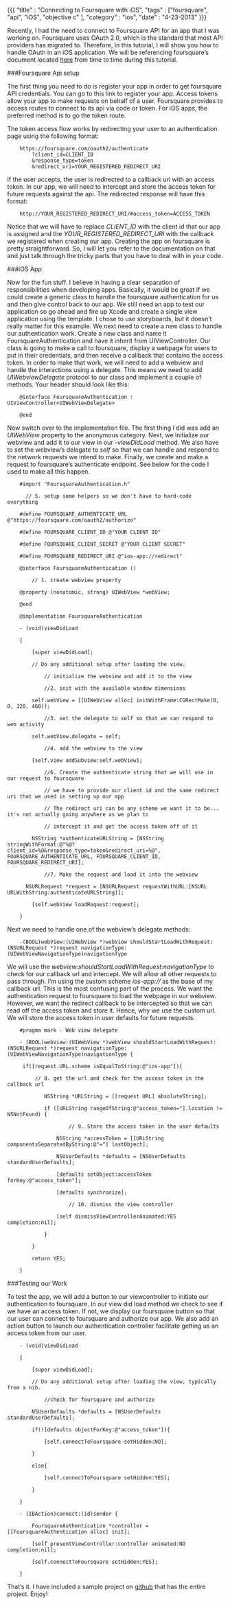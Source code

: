 {{{ "title" : "Connecting to Foursquare with iOS", "tags" : ["foursquare", "api", "iOS", "objective c" ], "category" : "ios", "date" : "4-23-2013" }}}

Recently, I had the need to connect to Foursquare API for an app that I was working on.  Foursquare uses OAuth 2.0, which is the standard that most API providers has migrated to.   Therefore, In this tutorial, I will show you how to handle OAuth in an iOS application.  We will be referencing foursquare’s document located [here](https://developer.foursquare.com/overview/auth) from time to time during this tutorial.

###Foursquare Api setup

The first thing you need to do is register your app in order to get foursquare API credentials.  You can go to this link to register your app.  Access tokens allow your app to make requests on behalf of a user.  Foursquare provides to access routes to connect to its api via code or token.  For iOS apps, the preferred method is to go the token route.

The token access flow works by redirecting your user to an authentication page using the following format:

		https://foursquare.com/oauth2/authenticate
			?client_id=CLIENT_ID
			&response_type=token
			&redirect_uri=YOUR_REGISTERED_REDIRECT_URI

If the user accepts, the user is redirected to a callback url with an access token.  In our app, we will need to intercept and store the access token for future requests against the api.  The redirected response will have this format:

		http://YOUR_REGISTERED_REDIRECT_URI/#access_token=ACCESS_TOKEN

Notice that we will have to replace *CLIENT_ID* with the client id that our app is assigned and the *YOUR_REGISTERED_REDIRECT_URI* with the callback we registered when creating our app.  Creating the app on foursquare is pretty straightforward.  So, I will let you refer to the documentation on that and just talk through the tricky parts that you have to deal with in your code.

###iOS App

Now for the fun stuff.  I believe in having a clear separation of responsibilities when developing apps.  Basically, it would be great if we could create a generic class to handle the foursquare authentication for us and then give control back to our app.  We still need an app to test our application so go ahead and fire up Xcode and create a single view application using the template.  I chose to use storyboards, but it doesn’t really matter for this example.  We next need to create a new class to handle our authentication work.  Create a new class and name it FoursquareAuthentication and have it inherit from UIViewController.  Our class is going to make a call to foursquare, display a webpage for users to put in their credentials, and then receive a callback that contains the access token.  In order to make that work, we will need to add a webview and handle the interactions using a delegate.  This means we need to add *UIWebviewDelegate* protocol to our class and implement a couple of methods.  Your header should look like this:

		@interface FoursquareAuthentication : UIViewController<UIWebViewDelegate>

		@end

Now switch over to the implementation file.  The first thing I did was add an *UIWebView* property to the anonymous category.  Next, we initialize our webview and add it to our view in our *-viewDidLoad* method.  We also have to set the webview’s delegate to *self* so that we can handle and respond to the network requests we intend to make. Finally, we create and make a request to foursquare’s authenticate endpoint.  See below for the code I used to make all this happen.

		#import "FoursquareAuthentication.h"

		  // 5. setup some helpers so we don't have to hard-code everything

		#define FOURSQUARE_AUTHENTICATE_URL @"https://foursquare.com/oauth2/authorize"

		#define FOURSQUARE_CLIENT_ID @"YOUR CLIENT ID"

		#define FOURSQUARE_CLIENT_SECRET @"YOUR CLIENT SECRET"

		#define FOURSQUARE_REDIRECT_URI @"ios-app://redirect"

		@interface FoursquareAuthentication ()

			// 1. create webview property

		@property (nonatomic, strong) UIWebView *webView;

		@end

		@implementation FoursquareAuthentication

		- (void)viewDidLoad

		{

			[super viewDidLoad];

			// Do any additional setup after loading the view.

				// initialize the webview and add it to the view

				//2. init with the available window dimensions

			self.webView = [[UIWebView alloc] initWithFrame:CGRectMake(0, 0, 320, 460)];

				//3. set the delegate to self so that we can respond to web activity

			self.webView.delegate = self;

				//4. add the webview to the view

			[self.view addSubview:self.webView];

				//6. Create the authenticate string that we will use in our request to foursquare

				// we have to provide our client id and the same redirect uri that we used in setting up our app

				// The redirect uri can be any scheme we want it to be... it's not actually going anywhere as we plan to

				// intercept it and get the access token off of it

			NSString *authenticateURLString = [NSString stringWithFormat:@"%@?client_id=%@&response_type=token&redirect_uri=%@", FOURSQUARE_AUTHENTICATE_URL, FOURSQUARE_CLIENT_ID, FOURSQUARE_REDIRECT_URI];

				//7. Make the request and load it into the webview

		  NSURLRequest *request = [NSURLRequest requestWithURL:[NSURL URLWithString:authenticateURLString]];

			[self.webView loadRequest:request];

		}


Next we need to handle one of the webview’s delegate methods:

		-(BOOL)webView:(UIWebView *)webView shouldStartLoadWithRequest:(NSURLRequest *)request navigationType:(UIWebViewNavigationType)navigationType

We will use the *webview:shouldStartLoadWithRequest:navigationType* to check for our callback url and intercept.  We will allow all other requests to pass through.  I’m using the custom scheme *ios-app://* as the base of my callback url.  This is the most confusing part of the process.  We want the authentication request to foursquare to load the webpage in our webview.  However, we want the redirect callback to be intercepted so that we can read off the access token and store it.  Hence, why we use the custom url.  We will store the access token in user defaults for future requests.

		#pragma mark - Web view delegate

		- (BOOL)webView:(UIWebView *)webView shouldStartLoadWithRequest:(NSURLRequest *)request navigationType:(UIWebViewNavigationType)navigationType {

		 if([request.URL.scheme isEqualToString:@"ios-app"]){

			 // 8. get the url and check for the access token in the callback url

				NSString *URLString = [[request URL] absoluteString];

				if ([URLString rangeOfString:@"access_token="].location != NSNotFound) {

						// 9. Store the access token in the user defaults

					NSString *accessToken = [[URLString componentsSeparatedByString:@"="] lastObject];

					NSUserDefaults *defaults = [NSUserDefaults standardUserDefaults];

					[defaults setObject:accessToken forKey:@"access_token"];

					[defaults synchronize];

						// 10. dismiss the view controller

					[self dismissViewControllerAnimated:YES completion:nil];

				}

			}

			return YES;

		}


###Testing our Work

To test the app, we will add a button to our viewcontroller to initiate our authentication to foursquare.  In our view did load method we check to see if we have an access token.  If not, we display our foursquare button so that our user can connect to foursquare and authorize our app.  We also add an action button to launch our authentication controller facilitate getting us an access token from our user.

		- (void)viewDidLoad

		{

			[super viewDidLoad];

			// Do any additional setup after loading the view, typically from a nib.

				//check for foursquare and authorize

			NSUserDefaults *defaults = [NSUserDefaults standardUserDefaults];

			if(![defaults objectForKey:@"access_token"]){

				[self.connectToFoursquare setHidden:NO];

			}

			else{

				[self.connectToFoursquare setHidden:YES];

			}

		}

		- (IBAction)connect:(id)sender {

			FoursquareAuthentication *controller = [[FoursquareAuthentication alloc] init];

			[self presentViewController:controller animated:NO completion:nil];

			[self.connectToFoursquare setHidden:YES];

		}

That’s it.  I have included a sample project on [github](https://github.com/keithelliott/foursquaredemo) that has the entire project.  Enjoy!

